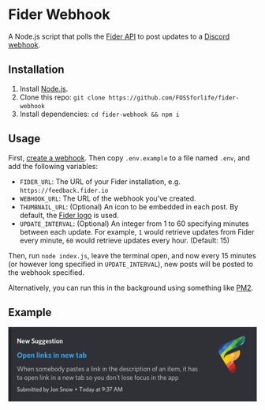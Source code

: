 # Fider Webhook

A Node.js script that polls the [Fider API](https://getfider.com/docs/api) to post updates to a [Discord webhook](https://support.discord.com/hc/en-us/articles/228383668-Intro-to-Webhooks).

## Installation

1. Install [Node.js](https://nodejs.org/).
2. Clone this repo: `git clone https://github.com/FOSSforlife/fider-webhook`
3. Install dependencies: `cd fider-webhook && npm i`

## Usage

First, [create a webhook](https://support.discord.com/hc/en-us/articles/228383668-Intro-to-Webhooks). Then copy `.env.example` to a file named `.env`, and add the following variables:
- `FIDER_URL`: The URL of your Fider installation, e.g. `https://feedback.fider.io`
- `WEBHOOK_URL`: The URL of the webhook you've created.
- `THUMBNAIL_URL`: (Optional) An icon to be embedded in each post. By default, the [Fider logo](https://github.com/getfider/fider/blob/main/favicon.png) is used.
- `UPDATE_INTERVAL`: (Optional) An integer from 1 to 60 specifying minutes between each update. For example, `1` would retrieve updates from Fider every minute, `60` would retrieve updates every hour. (Default: 15)

Then, run `node index.js`, leave the terminal open, and now every 15 minutes (or however long specified in `UPDATE_INTERVAL`), new posts will be posted to the webhook specified.

Alternatively, you can run this in the background using something like [PM2](https://pm2.keymetrics.io).

## Example

![Screenshot of an example webhook](screenshot.png)
